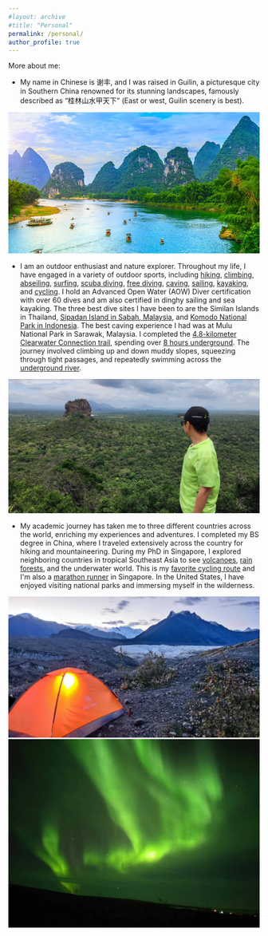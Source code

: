 ```yaml
---
#layout: archive
#title: "Personal"
permalink: /personal/
author_profile: true
---
```

More about me:

- My name in Chinese is 谢丰, and I was raised in Guilin, a picturesque city in Southern China renowned for its stunning landscapes, famously described as “桂林山水甲天下” (East or west, Guilin scenery is best).
<img src='/images/1.jpg'>

- I am an outdoor enthusiast and nature explorer. Throughout my life, I have engaged in a variety of outdoor sports, including [hiking](https://fengx13.github.io/images/more_images/hiking.jpg), [climbing](https://fengx13.github.io/images/more_images/climb.jpg), [abseiling](https://fengx13.github.io/images/more_images/abs.jpg), [surfing](https://fengx13.github.io/images/more_images/surf.jpg), [scuba diving](https://fengx13.github.io/images/more_images/diving.jpg), [free diving](https://fengx13.github.io/images/more_images/freediving.jpg), [caving](https://fengx13.github.io/images/more_images/caving.jpg), [sailing](https://fengx13.github.io/images/more_images/sailing1.jpg), [kayaking](https://fengx13.github.io/images/more_images/kayak2.jpg), and [cycling](https://fengx13.github.io/images/more_images/cycling.jpg). I hold an Advanced Open Water (AOW) Diver certification with over 60 dives and am also certified in dinghy sailing and sea kayaking. The three best dive sites I have been to are the Similan Islands in Thailand, [Sipadan Island in Sabah, Malaysia](https://fengx13.github.io/images/more_images/sipadan.jpg), and [Komodo National Park in Indonesia](https://fengx13.github.io/images/more_images/komodo.jpg). The best caving experience I had was at Mulu National Park in Sarawak, Malaysia. I completed the [4.8-kilometer Clearwater Connection trail](https://www.tripadvisor.com/Attraction_Review-g1483707-d8471001-Reviews-Clearwater_Connection-Gunung_Mulu_National_Park_Sarawak.html), spending over [8 hours underground](https://fengx13.github.io/images/more_images/caving.mp4). The journey involved climbing up and down muddy slopes, squeezing through tight passages, and repeatedly swimming across the [underground river](https://fengx13.github.io/images/more_images/clearwater.jpg).
<img src='/images/3.jpg'>

- My academic journey has taken me to three different countries across the world, enriching my experiences and adventures. I completed my BS degree in China, where I traveled extensively across the country for hiking and mountaineering. During my PhD in Singapore, I explored neighboring countries in tropical Southeast Asia to see [volcanoes](https://fengx13.github.io/images/more_images/volcano.jpg), [rain forests](https://fengx13.github.io/images/more_images/rainforest.jpg), and the underwater world. This is my [favorite cycling route](https://fengx13.github.io/images/more_images/bestcycle.jpg) and I'm also a [marathon runner](https://fengx13.github.io/images/more_images/singaporerun.jpg) in Singapore. In the United States, I have enjoyed visiting national parks and immersing myself in the wilderness.
<img src='/images/6.jpg'>
<img src='/images/8.jpg'>

<script type='text/javascript' id='clustrmaps' src='//cdn.clustrmaps.com/map_v2.js?cl=ffffff&w=80&t=n&d=8PlY_7aesNgD_BkoJYSaIC25wStG8FRgfaFYbLuCWls&co=ffffff&cmo=ffffff&cmn=ffffff&ct=ffffff'></script>
